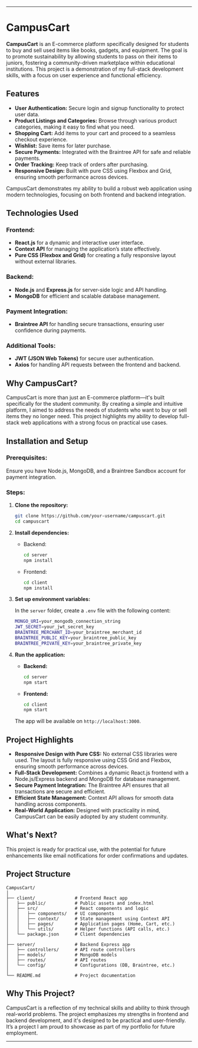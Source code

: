 ---

# CampusCart

**CampusCart** is an E-commerce platform specifically designed for students to buy and sell used items like books, gadgets, and equipment. The goal is to promote sustainability by allowing students to pass on their items to juniors, fostering a community-driven marketplace within educational institutions. This project is a demonstration of my full-stack development skills, with a focus on user experience and functional efficiency.

## Features

- **User Authentication:** Secure login and signup functionality to protect user data.
- **Product Listings and Categories:** Browse through various product categories, making it easy to find what you need.
- **Shopping Cart:** Add items to your cart and proceed to a seamless checkout experience.
- **Wishlist:** Save items for later purchase.
- **Secure Payments:** Integrated with the Braintree API for safe and reliable payments.
- **Order Tracking:** Keep track of orders after purchasing.
- **Responsive Design:** Built with pure CSS using Flexbox and Grid, ensuring smooth performance across devices.

CampusCart demonstrates my ability to build a robust web application using modern technologies, focusing on both frontend and backend integration.

## Technologies Used

### Frontend:
- **React.js** for a dynamic and interactive user interface.
- **Context API** for managing the application’s state effectively.
- **Pure CSS (Flexbox and Grid)** for creating a fully responsive layout without external libraries.

### Backend:
- **Node.js** and **Express.js** for server-side logic and API handling.
- **MongoDB** for efficient and scalable database management.

### Payment Integration:
- **Braintree API** for handling secure transactions, ensuring user confidence during payments.

### Additional Tools:
- **JWT (JSON Web Tokens)** for secure user authentication.
- **Axios** for handling API requests between the frontend and backend.

## Why CampusCart?

CampusCart is more than just an E-commerce platform—it's built specifically for the student community. By creating a simple and intuitive platform, I aimed to address the needs of students who want to buy or sell items they no longer need. This project highlights my ability to develop full-stack web applications with a strong focus on practical use cases.

## Installation and Setup

### Prerequisites:
Ensure you have Node.js, MongoDB, and a Braintree Sandbox account for payment integration.

### Steps:

1. **Clone the repository:**
   ```bash
   git clone https://github.com/your-username/campuscart.git
   cd campuscart
   ```

2. **Install dependencies:**

   - Backend:
     ```bash
     cd server
     npm install
     ```

   - Frontend:
     ```bash
     cd client
     npm install
     ```

3. **Set up environment variables:**

   In the `server` folder, create a `.env` file with the following content:

   ```bash
   MONGO_URI=your_mongodb_connection_string
   JWT_SECRET=your_jwt_secret_key
   BRAINTREE_MERCHANT_ID=your_braintree_merchant_id
   BRAINTREE_PUBLIC_KEY=your_braintree_public_key
   BRAINTREE_PRIVATE_KEY=your_braintree_private_key
   ```

4. **Run the application:**

   - **Backend:** 
     ```bash
     cd server
     npm start
     ```

   - **Frontend:**
     ```bash
     cd client
     npm start
     ```

   The app will be available on `http://localhost:3000`.

## Project Highlights

- **Responsive Design with Pure CSS:** No external CSS libraries were used. The layout is fully responsive using CSS Grid and Flexbox, ensuring smooth performance across devices.
- **Full-Stack Development:** Combines a dynamic React.js frontend with a Node.js/Express backend and MongoDB for database management.
- **Secure Payment Integration:** The Braintree API ensures that all transactions are secure and efficient.
- **Efficient State Management:** Context API allows for smooth data handling across components.
- **Real-World Application:** Designed with practicality in mind, CampusCart can be easily adopted by any student community.

## What's Next?

This project is ready for practical use, with the potential for future enhancements like email notifications for order confirmations and updates.

## Project Structure

```
CampusCart/
│
├── client/               # Frontend React app
│   ├── public/           # Public assets and index.html
│   ├── src/              # React components and logic
│   │   ├── components/   # UI components
│   │   ├── context/      # State management using Context API
│   │   ├── pages/        # Application pages (Home, Cart, etc.)
│   │   └── utils/        # Helper functions (API calls, etc.)
│   └── package.json      # Client dependencies
│
├── server/               # Backend Express app
│   ├── controllers/      # API route controllers
│   ├── models/           # MongoDB models
│   ├── routes/           # API routes
│   └── config/           # Configurations (DB, Braintree, etc.)
│
└── README.md             # Project documentation
```

## Why This Project?

CampusCart is a reflection of my technical skills and ability to think through real-world problems. The project emphasizes my strengths in frontend and backend development, and it's designed to be practical and user-friendly. It’s a project I am proud to showcase as part of my portfolio for future employment.

---